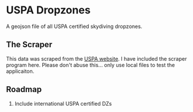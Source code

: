 # USPA Dropzones
A geojson file of all USPA certified skydiving dropzones.

## The Scraper

This data was scraped from the [USPA website](http://www.uspa.org). I have included the scraper program here. Please don't abuse this... only use local files to test the applicaiton.

## Roadmap

1. Include international USPA certified DZs
